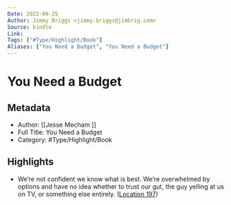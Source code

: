 ```yaml
---
Date: 2022-06-25
Author: Jimmy Briggs <jimmy.briggs@jimbrig.com>
Source: kindle
Link: 
Tags: ["#Type/Highlight/Book"]
Aliases: ["You Need a Budget", "You Need a Budget"]
---
```

# You Need a Budget

## Metadata
- Author: [[Jesse Mecham ]]
- Full Title: You Need a Budget
- Category: #Type/Highlight/Book

## Highlights
- We’re not confident we know what is best. We’re overwhelmed by options and have no idea whether to trust our gut, the guy yelling at us on TV, or something else entirely. ([Location 197](https://readwise.io/to_kindle?action=open&asin=B071Y2XSFN&location=197))
